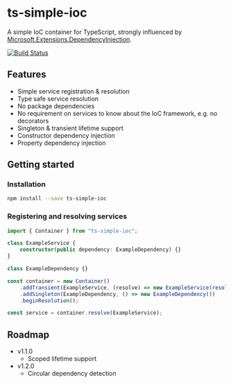 # ts-simple-ioc

A simple IoC container for TypeScript, strongly influenced by [Microsoft.Extensions.DependencyInjection](https://github.com/aspnet/Extensions/tree/master/src/DependencyInjection).

[![Build Status](https://dev.azure.com/carlhartshorn/ts-simple-ioc/_apis/build/status/carl-hartshorn.ts-simple-ioc?branchName=master)](https://dev.azure.com/carlhartshorn/ts-simple-ioc/_build/latest?definitionId=2&branchName=master)

## Features

- Simple service registration & resolution
- Type safe service resolution
- No package dependencies
- No requirement on services to know about the IoC framework, e.g. no decorators
- Singleton & transient lifetime support
- Constructor dependency injection
- Property dependency injection

## Getting started

### Installation

```bash
npm install --save ts-simple-ioc
```

### Registering and resolving services

```typescript
import { Container } from "ts-simple-ioc";

class ExampleService {
    constructor(public dependency: ExampleDependency) {}
}

class ExampleDependency {}

const container = new Container()
    .addTransient(ExampleService, (resolve) => new ExampleService(resolve(ExampleDependency)))
    .addSingleton(ExampleDependency, () => new ExampleDependency())
    .beginResolution();

const service = container.resolve(ExampleService);
```

## Roadmap

- v1.1.0
  - Scoped lifetime support
- v1.2.0
  - Circular dependency detection

